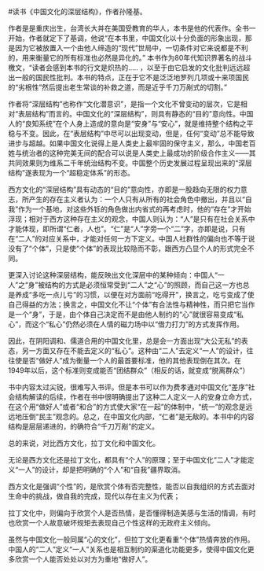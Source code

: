 #读书《中国文化的深层结构》，作者孙隆基。

作者是是重庆出生，台湾长大并在美国受教育的华人，本书是他的代表作。全书一开始，作者就定下了基调，他说“在本书里，中国文化以十分负面的形象出现，那是因为它被放置入一个由他人缔造的“现代”世局中，一切条件对它来说都是不利的，用来衡量它的所有标准也必然是异化的。” 本书作为80年代知识界著名的战斗檄文，“读者会感到本书的行文是炽热的..... ，以至于由它启发的文化批判远远超出一般的国民性批判。本书的特点，正在于它不是泛泛地罗列几项或十来项国民的“劣根性”然后提出老生常谈的补救之道，而是近乎千刀万剐式的切割。”

作者将“深层结构”也称作“文化潜意识”，是指一个文化不曾变动的层次，它是相对“表层结构”而言的。中国文化的“深层结构”，则具有静态的“目的”意向性。中国人的“良知系统”在个人身上造成的意向是“安身”与“安心”，就是维持整个结构之平稳与不变。因此，在“表层结构”中尽可以出现变动，但是，任何“变动”总不能导致进步与超越。如果中国文化说得上是人类史上最牢固的保守主义，那么，中国老百姓与统治者的这种完美无间的配合可以说是人类史上最成功的阶级合作主义——其共同效果则为维系二千年统治结构不变。中国整个历史发展过程呈现出来的“深层结构”遂表现为一个“超稳定体系”的形态。

西方文化的“深层结构”具有动态的“目的”意向性，亦即是一股趋向无限的权力意志，所产生的存在主义者认为：一个人只有从所有的社会角色中撤出，并且以“自我”作为一个基地，对这些外铄的角色做出内省式的再考虑时，他的“存在”才开始浮现；相对于西方这种存在主义的观念，中国人则认为：“人”是只有在社会关系中才能体现，即所谓“仁者，人也”。“仁”是“人”字旁一个“二”字，亦即是说，只有在“二人”的对应关系中，才能对任何一方下定义。中国人社群性的偏向也不等于说没有了“个体”，只是使“个体”的表现比较隐而不彰，跟西方凸显个人的形式完全不同。

更深入讨论这种深层结构，能反映出文化深层中的某种倾向：中国人“一人”之“身”被结构的方式是必须恒常受到“二人”之“心”的照顾，而自己这一方也总是养成“多吃一点儿亏”的习惯，以便在对方面前“吃得开”，换言之，吃亏变成了使自己得益的方法；换言之，中国文化不让“个体”有合法性与精神性，而只把它当作是一个“身”，于是，由个体自己决定而不是由他人制约的“心”就很容易变成“私心”，而这个“私心”仍然必须在人情的磁力场中以“借力打力”的方式发挥作用。

因此，在阴阳调和、儒道合用的中国文化里，总是会一方面出现“大公无私”的表态，另一方面又存在不能去定义的“私心”。这种由“二人”去定义“一人”的设计，往往使是否“做好人”成为衡量一个人的最首要标准，他的其他表现倒在其次。在1949年以后，这个标准则变成能否“团结群众”（相反的话，就变成“脱离群众”）

书中内容太过尖锐，很难写入书评。但是本书可以作为费孝通对中国文化“差序”社会结构解读的后续，作者在书中很明确提出了这种二人定义一人的安身立命方式，在这个用“做好人”或者“和合”的方式使大家“在一起”的体制中，“统一”的观念是远远地压倒“民主”观念的。总之，在中国文化内部，“仁者”是无敌的。本书中的内容结构是层层递进的，的确符合“千刀万剐”的定义。

总的来说，对比西方文化，拉丁文化和中国文化。

无论是西方文化还是拉丁文化，都具有“个人”的原理；至于中国文化“二人”才能定义“一人”的设计，却是把明确的“个人”和“自我”疆界取消。

西方文化是强调“个性”的，是欣赏个体有否完整性，能否以自我组织的方式去面对生命中的挑战，做自我的完成，现代以存在主义为代表；

拉丁文化中，则偏向于欣赏个人是否热情，是否懂得制造美感与生活的情调，有时也欣赏一个人故意破坏规矩去表现自己个性这样的无政府主义倾向。

虽然与中国文化一般同属“心的文化”，但拉丁文化更看重“个体”热情奔放的作用。中国人的“二人”定义“一人”关系也是相互制约的渠道化功能更多，使得中国文化更多欣赏一个人能否处处以对方为重地“做好人”。